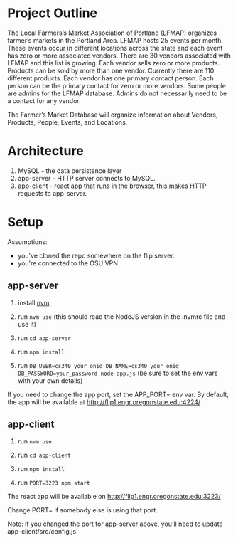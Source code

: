 # Project Outline

The Local Farmers’s Market Association of Portland (LFMAP) organizes farmer’s
markets in the Portland Area. LFMAP hosts 25 events per month. These events
occur in different locations across the state and each event has zero or more
associated vendors. There are 30 vendors associated with LFMAP and this list is
growing. Each vendor sells zero or more products. Products can be sold by more
than one vendor. Currently there are 110 different products. Each vendor has one
primary contact person. Each person can be the primary contact for zero or more
vendors. Some people are admins for the LFMAP database. Admins do not
necessarily need to be a contact for any vendor.

The Farmer’s Market Database will organize information about Vendors, Products,
People, Events, and Locations.

# Architecture

1. MySQL - the data persistence layer
2. app-server - HTTP server connects to MySQL.
3. app-client - react app that runs in the browser, this makes HTTP requests to app-server.

# Setup

Assumptions:

* you've cloned the repo somewhere on the flip server.
* you're connected to the OSU VPN

## app-server

1. install [nvm](https://github.com/nvm-sh/nvm)

2. run `nvm use` (this should read the NodeJS version in the .nvmrc file and use it)

3. run `cd app-server`

4. run `npm install`

5. run `DB_USER=cs340_your_onid DB_NAME=cs340_your_onid DB_PASSWORD=your_password node app.js` (be sure to set the env vars with your own details)

If you need to change the app port, set the APP_PORT= env var. By default, the
app will be available at http://flip1.engr.oregonstate.edu:4224/

## app-client

1. run `nvm use`

2. run `cd app-client`

3. run `npm install`

4. run `PORT=3223 npm start`

The react app will be available on http://flip1.engr.oregonstate.edu:3223/

Change PORT= if somebody else is using that port.

Note: if you changed the port for app-server above, you'll need to update
app-client/src/config.js



